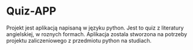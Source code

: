 # Quiz-APP
Projekt jest aplikacją napisaną w języku python. Jest to quiz z literatury angielskiej, w roznych formach. Aplikacja zostala stworzona na potrzeby projektu zaliczeniowego z przedmiotu python na studiach. 
